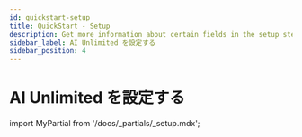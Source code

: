 ```yaml
---
id: quickstart-setup
title: QuickStart - Setup 
description: Get more information about certain fields in the setup steps.
sidebar_label: AI Unlimited を設定する	
sidebar_position: 4
---
```


# AI Unlimited を設定する

import MyPartial from '/docs/_partials/_setup.mdx';

<MyPartial />


